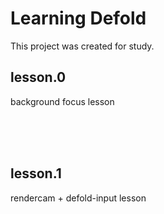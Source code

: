 # Learning Defold

This project was created for study.

## lesson.0
background focus lesson

<br /><br /><br />

## lesson.1
rendercam + defold-input lesson

<br /><br /><br />
